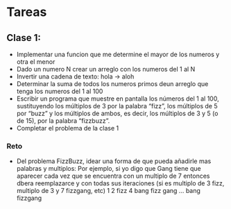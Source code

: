 # Tareas
## Clase 1:
- Implementar una funcion que me determine el mayor de los numeros y otra el menor
- Dado un numero N crear un arreglo con los numeros del 1 al N
- Invertir una cadena de texto: hola -> aloh
- Determinar la suma de todos los numeros primos deun arreglo que tenga los numeros del 1 al 100
- Escribir un programa que muestre en pantalla los números del 1 al 100, sustituyendo los múltiplos de 3 por la palabra “fizz”, los múltiplos de 5 por “buzz” y los múltiplos de ambos, es decir, los múltiplos de 3 y 5 (o de 15), por la palabra “fizzbuzz”.
- Completar el problema de la clase 1
### Reto
- Del problema FizzBuzz, idear una forma de que pueda añadirle mas palabras y multiplos:
  Por ejemplo, si yo digo que Gang tiene que aparecer cada vez que se encuentra con un multiplo de 7 entonces dbera reemplazarce y con todas sus iteraciones (si es multiplo de 3 fizz, multiplo de 3 y 7 fizzgang, etc)
  1 2 fizz 4 bang fizz gang ... bang fizzgang